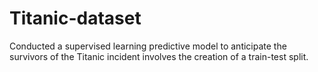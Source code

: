 # Titanic-dataset
 Conducted a supervised learning predictive model to anticipate the survivors of the Titanic incident involves the creation of a train-test split.
